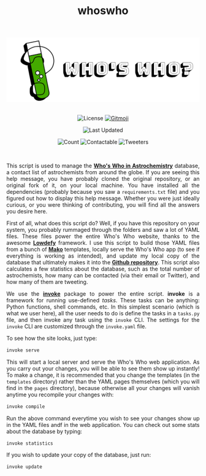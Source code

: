 
<div align="center">

# whoswho

<br/><br/>
<img
alt="Header Image"
src="https://raw.githubusercontent.com/astrogewgaw/logos/main/whoswho/header.png"
/>
<br/><br/>

![License][license]
[![Gitmoji][gitmoji-badge]][gitmoji]

![Last Updated][updated]

![Count][count]
![Contactable][contactable]
![Tweeters][tweeters]

</div>

<br/>

<div align="justify">

This script is used to manage the [**Who's Who in Astrochemistry**][whoswho]
database, a contact list of astrochemists from around the globe. If you are
seeing this help message, you have probably cloned the original repository,
or an original fork of it, on your local machine. You have installed all the
dependencies (probably because you saw a `requirements.txt` file) and you
figured out how to display this help message. Whether you were just ideally
curious, or you were thinking of contributing, you will find all the answers
you desire here.

First of all, what does this script do? Well, if you have this repository on
your system, you probably rummaged through the folders and saw a lot of YAML
files. These files power the entire Who's Who website, thanks to the awesome
[**Lowdefy**][lowdefy] framework. I use this script to build those YAML files
from a bunch of [**Mako**][mako] templates, locally serve the Who's Who app
(to see if everything is working as intended), and update my local copy of the
database that ultimately makes it into the [**Github repository**][repository].
This script also calculates a few statistics about the database, such as the
total number of astrochemists, how many can be contacted (via their email or
Twitter), and how many of them are tweeting.

We use the [**invoke**][invoke] package to power the entire script. **invoke**
is a framework for running use-defined *tasks*. These tasks can be anything:
Python functions, shell commands, etc. In this simplest scenario (which is what
we user here), all the user needs to do is define the tasks in a `tasks.py` file,
and then invoke any task using the `invoke` CLI. The settings for the `invoke`
CLI are customized through the `invoke.yaml` file.

To see how the site looks, just type:

```bash
invoke serve
```

This will start a local server and serve the Who's Who web application. As you
carry out your changes, you will be able to see them show up instantly! To make
a change, it is recommended that you change the templates (in the `templates`
directory) rather than the YAML pages themselves (which you will find in the
`pages` directory), because otherwise all your changes will vanish anytime you
recompile your changes with:

```bash
invoke compile
```

Run the above command everytime you wish to see your changes show up in the YAML
files andf in the web application. You can check out some stats about the database
by typing:

```bash
invoke statistics
```

If you wish to update your copy of the database, just run:

```bash
invoke update
```

[whoswho]: {main}
[issues]: {issues}
[repository]: {repo}
[discussions]: {discussions}
[lowdefy]: https://lowdefy.com
[invoke]: http://www.pyinvoke.org
[mako]: https://www.makotemplates.org

[gitmoji]: https://gitmoji.dev
[license]: https://img.shields.io/github/license/astrogewgaw/whoswho?style=for-the-badge
[count]: https://img.shields.io/badge/Astrochemists-395-blueviolet?style=for-the-badge
[updated]: https://img.shields.io/badge/Last%20Updated-Monday%2027%20September,%202021%2001:04:10%20am%20UTC-purple?style=for-the-badge
[gitmoji-badge]: https://img.shields.io/badge/gitmoji-%20😜%20😍-FFDD67.svg?style=for-the-badge
[tweeters]: https://img.shields.io/badge/Tweeters-51-blue?style=for-the-badge&logo=twitter
[contactable]: https://img.shields.io/badge/Contactable-288-darkgreen?style=for-the-badge&logo=gmail

</div>
